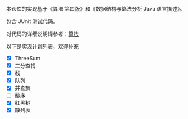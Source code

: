 本仓库的实现基于《算法 第四版》和《数据结构与算法分析 Java 语言描述》。

包含 JUnit 测试代码。

对代码的详细说明请参考：[算法](https://github.com/CyC2018/Interview-Notebook/blob/master/notes/%E7%AE%97%E6%B3%95.md)

以下是实现计划列表，欢迎补充

- [x] ThreeSum
- [x] 二分查找
- [x] 栈
- [x] 队列
- [x] 并查集
- [ ] 排序
- [x] 红黑树
- [x] 散列表

